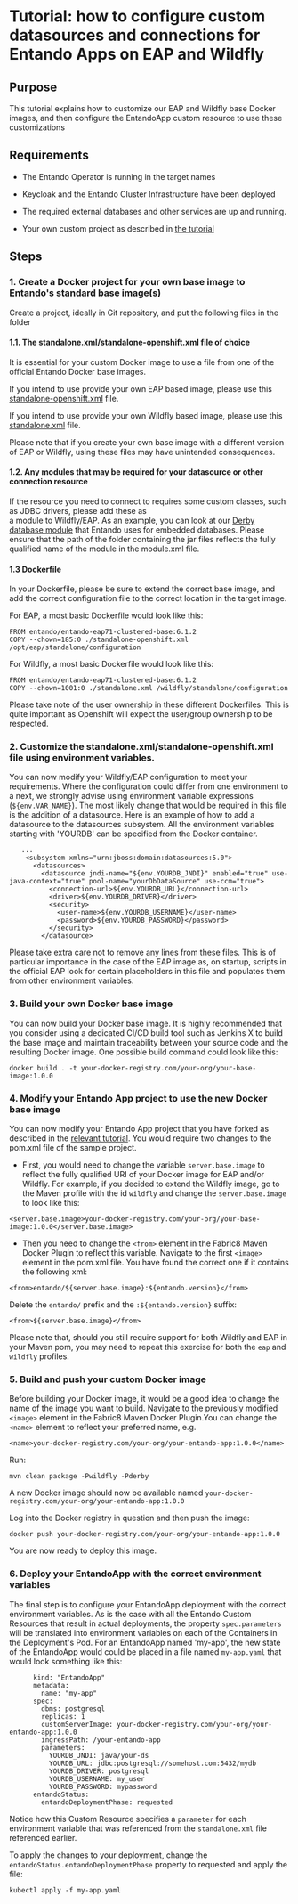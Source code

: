 # Tutorial: how to configure custom datasources and connections for Entando Apps on EAP and Wildfly

## Purpose

This tutorial explains how to customize our EAP and Wildfly base Docker images, and then configure the EntandoApp
custom resource to use these customizations

## Requirements

-   The Entando Operator is running in the target names

-   Keycloak and the Entando Cluster Infrastructure have been deployed

-   The required external databases and other services are up and running.

-   Your own custom project as described in [the tutorial](../../../devops/build-core-image.md) 

## Steps

### 1. Create a Docker project for your own base image to Entando's standard base image(s)
Create a project, ideally in Git repository, and put the following files in the folder
#### 1.1. The standalone.xml/standalone-openshift.xml file of choice 
It is essential for your custom Docker image to use a file from one of the official Entando Docker base images.

If you intend to use provide your own EAP based image, please use this 
[standalone-openshift.xml](https://github.com/entando/entando-docker-base-images/blob/master/entando-eap71-clustered-base/standalone-openshift.xml)
file. 

If you intend to use provide your own Wildfly based image, please use this 
[standalone.xml](https://github.com/entando/entando-docker-base-images/blob/master/entando-wildfly12-base/contrib/wildfly-configuration/standalone.xml)
file.

Please note that if you create your own base image with a different version of EAP or Wildfly, using these files 
may have unintended consequences.

#### 1.2. Any modules that may be required for your datasource or other connection resource
If the resource you need to connect to requires some custom classes, such as JDBC drivers, please add these as  
a module to Wildfly/EAP. As an example, you can look at our 
[Derby database module](https://github.com/entando/entando-docker-base-images/tree/master/entando-base-common/wfmodules/org/apache/derby/jdbc/main)
that Entando uses for embedded databases. Please ensure that the path of the folder containing the jar files reflects
the fully qualified name of the module in the module.xml file. 

#### 1.3 Dockerfile
In your Dockerfile, please be sure to extend the correct base image, and add the correct configuration file to
the correct location in the target image. 

For EAP, a most basic Dockerfile would look like this:

```
FROM entando/entando-eap71-clustered-base:6.1.2
COPY --chown=185:0 ./standalone-openshift.xml /opt/eap/standalone/configuration
```  
 
For Wildfly, a most basic Dockerfile would look like this:

```
FROM entando/entando-eap71-clustered-base:6.1.2
COPY --chown=1001:0 ./standalone.xml /wildfly/standalone/configuration
```  
Please take note of the user ownership in these different Dockerfiles. This is quite important as Openshift will
expect the user/group ownership to be respected.

### 2. Customize the standalone.xml/standalone-openshift.xml file using environment variables.

You can now modify your Wildfly/EAP configuration to meet your requirements. Where the configuration could differ
from one environment to a next, we strongly advise using environment variable expressions (`${env.VAR_NAME}`). The most likely change
that would be required in this file is the addition of a datasource. Here is an example of how to add a datasource
to the datasources subsystem. All the environment variables starting with 'YOURDB' can be specified from the Docker 
container.

```
   ...
    <subsystem xmlns="urn:jboss:domain:datasources:5.0">
      <datasources>
        <datasource jndi-name="${env.YOURDB_JNDI}" enabled="true" use-java-context="true" pool-name="yourDbDataSource" use-ccm="true">
          <connection-url>${env.YOURDB_URL}</connection-url>
          <driver>${env.YOURDB_DRIVER}</driver>
          <security>
            <user-name>${env.YOURDB_USERNAME}</user-name>
            <password>${env.YOURDB_PASSWORD}</password>
          </security>
        </datasource>
```
Please take extra care not to remove any lines from these files. This is of particular importance in the case of the 
EAP image as, on startup, scripts in the official EAP look for certain placeholders in this file and populates them
from other environment variables.  

### 3. Build your own Docker base image
You can now build your Docker base image. It is highly recommended that you consider using a dedicated CI/CD build 
tool such as Jenkins X to build the base image and maintain traceability between your source code and the resulting 
Docker image. One possible build command could look like this:

`docker build . -t your-docker-registry.com/your-org/your-base-image:1.0.0`

### 4. Modify your Entando App project to use the new Docker base image

You can now modify your Entando App project that you have forked as described in the 
[relevant tutorial](../../../devops/build-core-image.md). You would require two changes to the pom.xml file of the sample project. 

* First, you would need to change the variable `server.base.image` to reflect the fully
qualified URI of your Docker image for EAP and/or Wildfly. For example, if you decided to extend the Wildfly image,
go to the Maven profile with the id `wildfly` and change the  `server.base.image` to look like this:

`<server.base.image>your-docker-registry.com/your-org/your-base-image:1.0.0</server.base.image>`

* Then you need to change the `<from>` element in the Fabric8 Maven Docker Plugin to reflect this variable.
Navigate to the first `<image>` element in the pom.xml file. You have found the correct one
if it contains the following xml:

`<from>entando/${server.base.image}:${entando.version}</from>`

Delete the `entando/` prefix and the `:${entando.version}` suffix:

`<from>${server.base.image}</from>`

Please note that, should you still require support for both Wildfly and EAP in your Maven pom, you may need to 
repeat this exercise for both the `eap` and `wildfly` profiles. 

### 5. Build and push your custom Docker image

Before building your Docker image, it would be a good idea to change the name of the image you want to build. Navigate
to the previously modified `<image>` element in the Fabric8 Maven Docker Plugin.You can change the `<name>` element
to reflect your preferred name, e.g.

`<name>your-docker-registry.com/your-org/your-entando-app:1.0.0</name>`

Run:

`mvn clean package -Pwildfly -Pderby`

A new Docker image should now be available named `your-docker-registry.com/your-org/your-entando-app:1.0.0`

Log into the Docker registry in question and then push the image:

`docker push your-docker-registry.com/your-org/your-entando-app:1.0.0`

You are now ready to deploy this image.

### 6. Deploy your EntandoApp with the correct environment variables
 
The final step is to configure your EntandoApp deployment with the correct environment variables. As is the case with
all the Entando Custom Resources that result in actual deployments, the property `spec.parameters` will be translated
into environment variables on each of the Containers in the Deployment's Pod. For an EntandoApp named 'my-app',
the new state of the EntandoApp would could be placed in a file named `my-app.yaml` that would look something like this: 
```
      kind: "EntandoApp"
      metadata:
        name: "my-app"
      spec:
        dbms: postgresql
        replicas: 1
        customServerImage: your-docker-registry.com/your-org/your-entando-app:1.0.0
        ingressPath: /your-entando-app
        parameters:
          YOURDB_JNDI: java/your-ds
          YOURDB_URL: jdbc:postgresql://somehost.com:5432/mydb
          YOURDB_DRIVER: postgresql
          YOURDB_USERNAME: my_user
          YOURDB_PASSWORD: mypassword
      entandoStatus:
        entandoDeploymentPhase: requested

```
Notice how this Custom Resource specifies a `parameter` for each environment variable that was referenced from the
`standalone.xml` file referenced earlier. 

To apply the changes to your deployment, change the `entandoStatus.entandoDeploymentPhase` property to requested and
apply the file:   
```
kubectl apply -f my-app.yaml
```